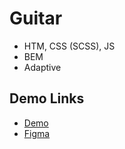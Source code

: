 # Guitar

- HTM, CSS (SCSS), JS
- BEM
- Adaptive

## Demo Links

- [Demo](https://AndriiZakharenko.github.io/guitar/)
- [Figma](https://www.figma.com/community/file/1087969920549418522)
